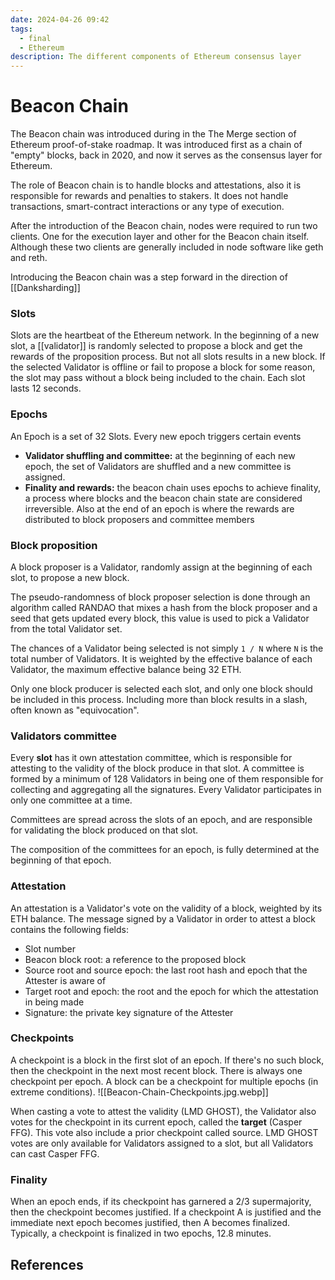 ```yaml
---
date: 2024-04-26 09:42
tags:
  - final
  - Ethereum
description: The different components of Ethereum consensus layer
---
```

# Beacon Chain

The Beacon chain was introduced during in the The Merge section of Ethereum proof-of-stake roadmap. It was introduced first as a chain of "empty" blocks, back in 2020, and now it serves as the consensus layer for Ethereum.

The role of Beacon chain is to handle blocks and attestations, also it is responsible for rewards and penalties to stakers. It does not handle transactions, smart-contract interactions or any type of execution.

After the introduction of the Beacon chain, nodes were required to run two clients. One for the execution layer and other for the Beacon chain itself. Although these two clients are generally included in node software like geth and reth. 

Introducing the Beacon chain was a step forward in the direction of [[Danksharding]]
### Slots
Slots are the heartbeat of the Ethereum network. In the beginning of a new slot, a [[validator]] is randomly selected to propose a block and get the rewards of the proposition process.
But not all slots results in a new block. If the selected Validator is offline or fail to propose a block for some reason, the slot may pass without a block being included to the chain.
Each slot lasts 12 seconds.
### Epochs
An Epoch is a set of 32 Slots. Every new epoch triggers certain events
- **Validator shuffling and committee:** at the beginning of each new epoch, the set of Validators are shuffled and a new committee is assigned.
- **Finality and rewards:** the beacon chain uses epochs to achieve finality, a process where blocks and the beacon chain state are considered irreversible. Also at the end of an epoch is where the rewards are distributed to block proposers and committee members
### Block proposition
A block proposer is a Validator, randomly assign at the beginning of each slot, to propose a new block.

The pseudo-randomness of block proposer selection is done through an  algorithm called RANDAO that mixes a hash from the block proposer and a seed that gets updated every block, this value is used to pick a Validator from the total Validator set.

The chances of a Validator being selected is not simply `1 / N` where `N` is the total number of Validators. It is weighted by the effective balance of each Validator, the maximum effective balance being 32 ETH.

Only one block producer is selected each slot, and only one block should be included in this process. Including more than block results in a slash, often known as "equivocation".
### Validators committee
Every **slot** has it own attestation committee, which is responsible for attesting to the validity of the block produce in that slot. A committee is formed by a minimum of 128 Validators in being one of them responsible for collecting and aggregating all the signatures. Every Validator participates in only one committee at a time.

Committees are spread across the slots of an epoch, and are responsible for validating the block produced on that slot.

The composition of the committees for an epoch, is fully determined at the beginning of that epoch.
### Attestation
An attestation is a Validator's vote on the validity of a block, weighted by its ETH balance. The message signed by a Validator in order to attest a block contains the following fields:
- Slot number
- Beacon block root: a reference to the proposed block
- Source root and source epoch: the last root hash and epoch that the Attester is aware of
- Target root and epoch: the root and the epoch for which the attestation in being made
- Signature: the private key signature of the Attester
### Checkpoints
A checkpoint is a block in the first slot of an epoch. If there's no such block, then the checkpoint in the next most recent block. There is always one checkpoint per epoch. A block can be a checkpoint for multiple epochs (in extreme conditions).
![[Beacon-Chain-Checkpoints.jpg.webp]]

When casting a vote to attest the validity (LMD GHOST), the Validator also votes for the checkpoint in its current epoch, called the **target** (Casper FFG). This vote also include a prior checkpoint called source. LMD GHOST votes are only available for Validators assigned to a slot, but all Validators can cast Casper FFG.
### Finality
When an epoch ends, if its checkpoint has garnered a 2/3 supermajority, then the checkpoint becomes justified. If a checkpoint A is justified and the immediate next epoch becomes justified, then A becomes finalized. Typically, a checkpoint is finalized in two epochs, 12.8 minutes.

## References
